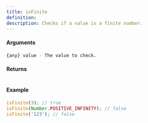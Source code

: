 ```yaml
---
title: isFinite
definition: 
description: Checks if a value is a finite number.
---
```



#### Arguments


```bash
{any} value - The value to check.
```


#### Returns


```bash

```


#### Example


```ts
isFinite(3); // trueisFinite(Number.POSITIVE_INFINITY); // falseisFinite('123'); // false
```